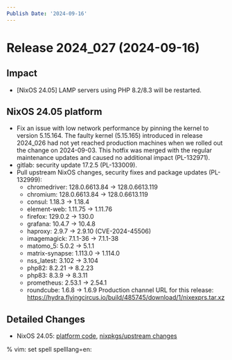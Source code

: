 ```yaml
---
Publish Date: '2024-09-16'
---
```


# Release 2024_027 (2024-09-16)

## Impact

- \[NixOS 24.05\] LAMP servers using PHP 8.2/8.3 will be restarted.


## NixOS 24.05 platform

- Fix an issue with low network performance by pinning the kernel to version
  5.15.164. The faulty kernel (5.15.165) introduced in release 2024_026 had
  not yet reached production machines when we rolled out the change on
  2024-09-03. This hotfix was merged with the regular maintenance updates and
  caused no additional impact (PL-132971).
- gitlab: security update 17.2.5 (PL-133009).
- Pull upstream NixOS changes, security fixes and package updates (PL-132999):
  - chromedriver: 128.0.6613.84 -> 128.0.6613.119
  - chromium: 128.0.6613.84 -> 128.0.6613.119
  - consul: 1.18.3 -> 1.18.4
  - element-web: 1.11.75 -> 1.11.76
  - firefox: 129.0.2 -> 130.0
  - grafana: 10.4.7 -> 10.4.8
  - haproxy: 2.9.7 -> 2.9.10 (CVE-2024-45506)
  - imagemagick: 7.1.1-36 -> 7.1.1-38
  - matomo_5: 5.0.2 -> 5.1.1
  - matrix-synapse: 1.113.0 -> 1.114.0
  - nss_latest: 3.102 -> 3.104
  - php82: 8.2.21 -> 8.2.23
  - php83: 8.3.9 -> 8.3.11
  - prometheus: 2.53.1 → 2.54.1
  - roundcube: 1.6.8 -> 1.6.9
Production channel URL for this release: https://hydra.flyingcircus.io/build/485745/download/1/nixexprs.tar.xz


## Detailed Changes

- NixOS 24.05: [platform code](https://github.com/flyingcircusio/fc-nixos/compare/fc/r2024_026/24.05...932f3aef1d85c51eb7fb3891df64bb4983e42a44),
 [nixpkgs/upstream changes](https://github.com/flyingcircusio/nixpkgs/compare/ac9a8c52e1e69847cef1d41c9661034dc3909149...4c934f9fa9a0c9239a1bc2817d01231807f5d2ba)

% vim: set spell spelllang=en:
